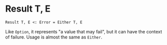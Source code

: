 # Result T, E

``` erg
Result T, E <: Error = Either T, E
```

Like `Option`, it represents "a value that may fail", but it can have the context of failure. Usage is almost the same as `Either`.